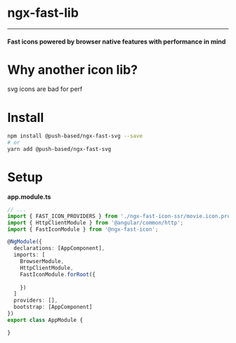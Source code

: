 # ngx-fast-lib

---

#### Fast icons powered by browser native features with performance in mind

# Why another icon lib? 

svg icons are bad for perf


# Install

```bash
npm install @push-based/ngx-fast-svg --save
# or
yarn add @push-based/ngx-fast-svg
```

# Setup

**app.module.ts**
```typescript
// ...
import { FAST_ICON_PROVIDERS } from './ngx-fast-icon-ssr/movie.icon.provider';
import { HttpClientModule } from '@angular/common/http';
import { FastIconModule } from '@ngx-fast-icon';

@NgModule({
  declarations: [AppComponent],
  imports: [
    BrowserModule,
    HttpClientModule,
    FastIconModule.forRoot({
      
    })
  ]
  providers: [],
  bootstrap: [AppComponent]
})
export class AppModule {

}

```
